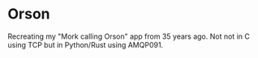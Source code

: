 # Orson
Recreating my "Mork calling Orson" app from 35 years ago. Not not in C using TCP but in Python/Rust using AMQP091.

